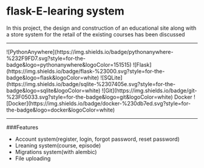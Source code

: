 # flask-E-learing system

<p>In this project, the design and construction of an educational site along with a store system for the retail of the existing courses has been discussed</p>
<hr>
![PythonAnywhere](https://img.shields.io/badge/pythonanywhere-%232F9FD7.svg?style=for-the-badge&logo=pythonanywhere&logoColor=151515)
![Flask](https://img.shields.io/badge/flask-%23000.svg?style=for-the-badge&logo=flask&logoColor=white)
![SQLite](https://img.shields.io/badge/sqlite-%2307405e.svg?style=for-the-badge&logo=sqlite&logoColor=white)
![Git](https://img.shields.io/badge/git-%23F05033.svg?style=for-the-badge&logo=git&logoColor=white)
Docker	![Docker](https://img.shields.io/badge/docker-%230db7ed.svg?style=for-the-badge&logo=docker&logoColor=white)
<hr>

###Features
<ul>
  <li>Account system(register, login, forgot password, reset password)</li>
  <li>Lreaning system(course, episode)</li>
  <li>Migrations system(with alembic)</li>
  <li>File uploading</li>
</ul>

